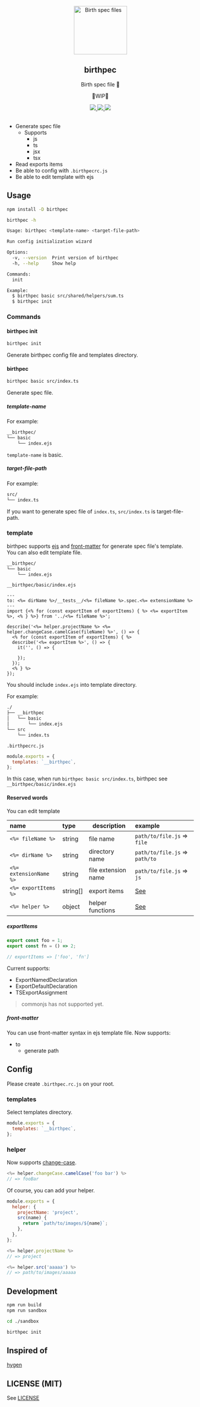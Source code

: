 <p align="center"><img width="143px" height="130px" src="https://github.com/tyankatsu0105/birthpec/blob/master/assets/logo.png" alt="Birth spec files"></p>

<h2 align="center">birthpec</h2>
<p align="center">
  Birth spec file 👶
</p>
<p align="center">
🚧WIP🚧
</p>

<p align="center">
  <a title="Current version" href="https://badge.fury.io/js/birthpec" rel="nofollow">
    <img src="https://badge.fury.io/js/birthpec.svg">
  </a>
  <a title="deploy" href="https://github.com/algolia/shipjs" rel="nofollow">
    <img src="https://img.shields.io/badge/deploy-🛳Ship.js-blue?style=flat">
  </a>
  <a title="MIT License" href="[LICENSE](https://opensource.org/licenses/MIT)" rel="nofollow">
    <img src="https://img.shields.io/badge/License-MIT-green.svg">
  </a>
  <br>
  <br>
</p>

- Generate spec file
  - Supports
    - js
    - ts
    - jsx
    - tsx
- Read exports items
- Be able to config with `.birthpecrc.js`
- Be able to edit template with ejs

## Usage

```bash
npm install -D birthpec
```

```bash
birthpec -h

Usage: birthpec <template-name> <target-file-path>

Run config initialization wizard

Options:
  -v, --version  Print version of birthpec
  -h, --help     Show help

Commands:
  init

Example:
  $ birthpec basic src/shared/helpers/sum.ts
  $ birthpec init
```

### Commands

#### birthpec init

```bash
birthpec init
```

Generate birthpec config file and templates directory.

#### birthpec <template-name> <target-file-path>

```bash
birthpec basic src/index.ts
```

Generate spec file.

##### template-name

For example:

```bash
__birthpec/
└── basic
    └── index.ejs
```

`template-name` is basic.

##### target-file-path

For example:

```bash
src/
└── index.ts
```

If you want to generate spec file of `index.ts`, `src/index.ts` is target-file-path.

### template

birthpec supports [ejs](https://github.com/mde/ejs) and [front-matter](https://github.com/jxson/front-matter) for generate spec file's template.
You can also edit template file.

```bash
__birthpec/
└── basic
    └── index.ejs
```

`__birthpec/basic/index.ejs`

```ejs
---
to: <%= dirName %>/__tests__/<%= fileName %>.spec.<%= extensionName %>
---
import {<% for (const exportItem of exportItems) { %> <%= exportItem %>, <% } %>} from '../<%= fileName %>';

describe('<%= helper.projectName %> <%= helper.changeCase.camelCase(fileName) %>', () => {
  <% for (const exportItem of exportItems) { %>
  describe('<%= exportItem %>', () => {
    it('', () => {

    });
  });
  <% } %>
});
```

You should include `index.ejs` into template directory.

For example:

```bash
./
├── __birthpec
│   └── basic
│       └── index.ejs
└── src
    └── index.ts
```

`.birthpecrc.js`

```js
module.exports = {
  templates: `__birthpec`,
};
```

In this case, when run `birthpec basic src/index.ts`, birthpec see `__birthpec/basic/index.ejs`

#### Reserved words

You can edit template

| name                   | type     | description         | example                        |
| :--------------------- | :------- | ------------------- | :----------------------------- |
| `<%= fileName %>`      | string   | file name           | `path/to/file.js` => `file`    |
| `<%= dirName %>`       | string   | directory name      | `path/to/file.js` => `path/to` |
| `<%= extensionName %>` | string   | file extension name | `path/to/file.js` => `js`      |
| `<%= exportItems %>`   | string[] | export items        | [See](#exportItems)            |
| `<%= helper %>`        | object   | helper functions    | [See](#helper)                 |

##### exportItems

```js
export const foo = 1;
export const fn = () => 2;

// exportItems => ['foo', 'fn']
```

Current supports:

- ExportNamedDeclaration
- ExportDefaultDeclaration
- TSExportAssignment

> commonjs has not supported yet.

##### front-matter

You can use front-matter syntax in ejs template file.
Now supports:

- to
  - generate path

## Config

Please create `.birthpec.rc.js` on your root.

### templates

Select templates directory.

```js
module.exports = {
  templates: `__birthpec`,
};
```

### helper

Now supports [change-case](https://github.com/blakeembrey/change-case).

```js
<%= helper.changeCase.camelCase('foo bar') %>
// => fooBar
```

Of course, you can add your helper.

```js
module.exports = {
  helper: {
    projectName: 'project',
    src(name) {
      return `path/to/images/${name}`;
    },
  },
};
```

```js
<%= helper.projectName %>
// => project

<%= helper.src('aaaaa') %>
// => path/to/images/aaaaa
```

## Development

```bash
npm run build
npm run sandbox

cd ./sandbox

birthpec init
```

## Inspired of

[hygen](https://github.com/jondot/hygen)

## LICENSE (MIT)

See [LICENSE](https://github.com/tyankatsu0105/birthpec/blob/master/LICENSE)

